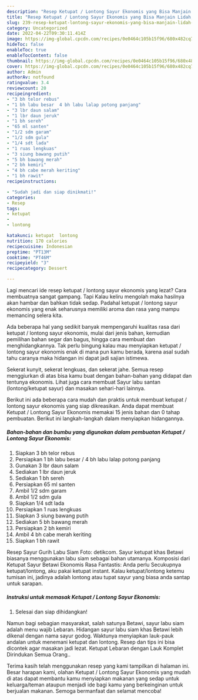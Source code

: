 ```yaml
---
description: "Resep Ketupat / Lontong Sayur Ekonomis yang Bisa Manjain Lidah, Buat Buka Puasa}"
title: "Resep Ketupat / Lontong Sayur Ekonomis yang Bisa Manjain Lidah, Buat Buka Puasa}"
slug: 239-resep-ketupat-lontong-sayur-ekonomis-yang-bisa-manjain-lidah-buat-buka-puasa
category: Uncategorized
date: 2022-04-22T09:30:11.414Z
image: https://img-global.cpcdn.com/recipes/0e0464c105b15f96/680x482cq70/ketupat-lontong-sayur-ekonomis-foto-resep-utama.jpg
hideToc: false
enableToc: true
enableTocContent: false
thumbnail: https://img-global.cpcdn.com/recipes/0e0464c105b15f96/680x482cq70/ketupat-lontong-sayur-ekonomis-foto-resep-utama.jpg
cover: https://img-global.cpcdn.com/recipes/0e0464c105b15f96/680x482cq70/ketupat-lontong-sayur-ekonomis-foto-resep-utama.jpg
author: Admin
authorAv: notfound
ratingvalue: 3.4
reviewcount: 20
recipeingredient:
- "3 bh telor rebus"
- "1 bh labu besar  4 bh labu lalap potong panjang"
- "3 lbr daun salam"
- "1 lbr daun jeruk"
- "1 bh sereh"
- "65 ml santen"
- "1/2 sdm garam"
- "1/2 sdm gula"
- "1/4 sdt lada"
- "1 ruas lengkuas"
- "3 siung bawang putih"
- "5 bh bawang merah"
- "2 bh kemiri"
- "4 bh cabe merah keriting"
- "1 bh rawit"
recipeinstructions:

- "Sudah jadi dan siap dinikmati!"
categories:
- Resep
tags:
- ketupat
- 
- lontong

katakunci: ketupat  lontong 
nutrition: 170 calories
recipecuisine: Indonesian
preptime: "PT13M"
cooktime: "PT46M"
recipeyield: "3"
recipecategory: Dessert

---
```



Lagi mencari ide resep ketupat / lontong sayur ekonomis yang lezat? Cara membuatnya sangat gampang. Tapi Kalau keliru mengolah maka hasilnya akan hambar dan bahkan tidak sedap. Padahal ketupat / lontong sayur ekonomis yang enak seharusnya memiliki aroma dan rasa yang mampu memancing selera kita.


Ada beberapa hal yang sedikit banyak mempengaruhi kualitas rasa dari ketupat / lontong sayur ekonomis, mulai dari jenis bahan, kemudian pemilihan bahan segar dan bagus, hingga cara membuat dan menghidangkannya. Tak perlu bingung kalau mau menyiapkan ketupat / lontong sayur ekonomis enak di mana pun kamu berada, karena asal sudah tahu caranya maka hidangan ini dapat jadi sajian istimewa.

Sekerat kunyit, sekerat lengkuas, dan sekerat jahe. Semua resep menggiurkan di atas bisa kamu buat dengan bahan-bahan yang didapat dan tentunya ekonomis. Lihat juga cara membuat Sayur labu santan (lontong/ketupat sayur) dan masakan sehari-hari lainnya.


Berikut ini ada beberapa cara mudah dan praktis untuk membuat ketupat / lontong sayur ekonomis yang siap dikreasikan. Anda dapat membuat Ketupat / Lontong Sayur Ekonomis memakai 15 jenis bahan dan 0 tahap pembuatan. Berikut ini langkah-langkah dalam menyiapkan hidangannya.

<!--inarticleads1-->

##### Bahan-bahan dan bumbu yang digunakan dalam pembuatan Ketupat / Lontong Sayur Ekonomis:

1. Siapkan 3 bh telor rebus
1. Persiapkan 1 bh labu besar / 4 bh labu lalap potong panjang
1. Gunakan 3 lbr daun salam
1. Sediakan 1 lbr daun jeruk
1. Sediakan 1 bh sereh
1. Persiapkan 65 ml santen
1. Ambil 1/2 sdm garam
1. Ambil 1/2 sdm gula
1. Siapkan 1/4 sdt lada
1. Persiapkan 1 ruas lengkuas
1. Siapkan 3 siung bawang putih
1. Sediakan 5 bh bawang merah
1. Persiapkan 2 bh kemiri
1. Ambil 4 bh cabe merah keriting
1. Siapkan 1 bh rawit


Resep Sayur Gurih Labu Siam Foto: detikcom. Sayur ketupat khas Betawi biasanya menggunakan labu siam sebagai bahan utamanya. Komposisi dari Ketupat Sayur Betawi Ekonomis Rasa Fantastis: Anda perlu Secukupnya ketupat/lontong, aku pakai ketupat instant. Kalau ketupat/lontong ketemu tumisan ini, jadinya adalah lontong atau tupat sayur yang biasa anda santap untuk sarapan. 

<!--inarticleads2-->

##### Instruksi untuk memasak Ketupat / Lontong Sayur Ekonomis:


1. Selesai dan siap dihidangkan!

Namun bagi sebagian masyarakat, salah satunya Betawi, sayur labu siam adalah menu wajib Lebaran. Hidangan sayur labu siam khas Betawi lebih dikenal dengan nama sayur godog. Waktunya menyiapkan lauk-pauk andalan untuk menemani ketupat dan lontong. Resep dan tips ini bisa dicontek agar masakan jadi lezat. Ketupat Lebaran dengan Lauk Komplet Dirindukan Semua Orang.. 

Terima kasih telah menggunakan resep yang kami tampilkan di halaman ini. Besar harapan kami, olahan Ketupat / Lontong Sayur Ekonomis yang mudah di atas dapat membantu kamu menyiapkan makanan yang sedap untuk keluarga/teman ataupun menjadi ide bagi kamu yang berkeinginan untuk berjualan makanan. Semoga bermanfaat dan selamat mencoba!
